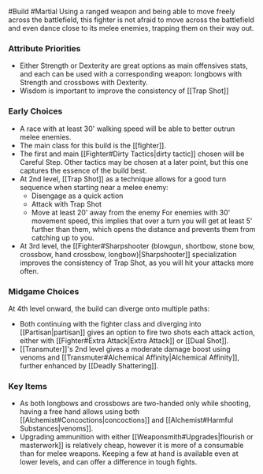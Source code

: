 #Build #Martial
Using a ranged weapon and being able to move freely across the battlefield, this fighter is not afraid to move across the battlefield and even dance close to its melee enemies, trapping them on their way out.

### Attribute Priorities

* Either Strength or Dexterity are great options as main offensives stats, and each can be used with a corresponding weapon: longbows with Strength and crossbows with Dexterity.
* Wisdom is important to improve the consistency of [[Trap Shot]]

### Early Choices

* A race with at least 30' walking speed will be able to better outrun melee enemies.
* The main class for this build is the [[fighter]].
* The first and main [[Fighter#Dirty Tactics|dirty tactic]] chosen will be Careful Step. Other tactics may be chosen at a later point, but this one captures the essence of the build best.
* At 2nd level, [[Trap Shot]] as a technique allows for a good turn sequence when starting near a melee enemy:
	* Disengage as a quick action
	* Attack with Trap Shot
	* Move at least 20' away from the enemy
	For enemies with 30' movement speed, this implies that over a turn you will get at least 5' further than them, which opens the distance and prevents them from catching up to you.
* At 3rd level, the [[Fighter#Sharpshooter (blowgun, shortbow, stone bow, crossbow, hand crossbow, longbow)|Sharpshooter]] specialization improves the consistency of Trap Shot, as you will hit your attacks more often.

### Midgame Choices

At 4th level onward, the build can diverge onto multiple paths:
* Both continuing with the fighter class and diverging into [[Partisan|partisan]] gives an option to fire two shots each attack action, either with [[Fighter#Extra Attack|Extra Attack]] or [[Dual Shot]].
* [[Transmuter]]'s 2nd level gives a moderate damage boost using venoms and [[Transmuter#Alchemical Affinity|Alchemical Affinity]], further enhanced by [[Deadly Shattering]].

### Key Items

* As both longbows and crossbows are two-handed only while shooting, having a free hand allows using both [[Alchemist#Concoctions|concoctions]] and [[Alchemist#Harmful Substances|venoms]].
* Upgrading ammunition with either [[Weaponsmith#Upgrades|flourish or masterwork]] is relatively cheap, however it is more of a consumable than for melee weapons. Keeping a few at hand is available even at lower levels, and can offer a difference in tough fights.